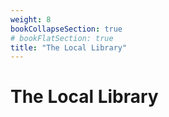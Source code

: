 ```yaml
---
weight: 8
bookCollapseSection: true
# bookFlatSection: true
title: "The Local Library"
---
```


# The Local Library
